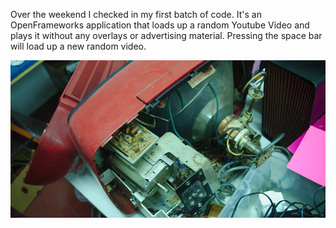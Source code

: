 

Over the weekend I checked in my first batch of code. It's an OpenFrameworks application that loads up a random Youtube Video and plays it without any overlays or advertising material. Pressing the space bar will load up a new random video.

![Old TV](../project_images/brokenTele-1000x500.jpg)

